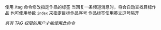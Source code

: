 使用 /tag 命令修改指定作品的标签
当回复一条频道消息时，将会自动查找目标作品
也可使用参数 `index` 来指定目标作品序号
作品标签使用英文逗号隔开

*具有 TAG 权限的用户才能使用此命令*
